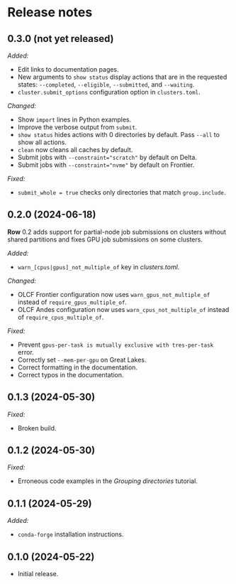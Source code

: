 # Release notes

## 0.3.0 (not yet released)

*Added:*

* Edit links to documentation pages.
* New arguments to `show status` display actions that are in the requested states:
 `--completed`, `--eligible`, `--submitted`, and `--waiting`.
* `cluster.submit_options` configuration option in `clusters.toml`.

*Changed:*

* Show `import` lines in Python examples.
* Improve the verbose output from `submit`.
* `show status` hides actions with 0 directories by default. Pass `--all` to show all
  actions.
* `clean` now cleans all caches by default.
* Submit jobs with `--constraint="scratch"` by default on Delta.
* Submit jobs with `--constraint="nvme"` by default on Frontier.

*Fixed:*

* `submit_whole = true` checks only directories that match `group.include`.

## 0.2.0 (2024-06-18)

**Row** 0.2 adds support for partial-node job submissions on clusters without shared
partitions and fixes GPU job submissions on some clusters.

*Added:*

* `warn_[cpus|gpus]_not_multiple_of` key in *clusters.toml*.

*Changed:*

* OLCF Frontier configuration now uses `warn_gpus_not_multiple_of` instead of `require_gpus_multiple_of`.
* OLCF Andes configuration now uses `warn_cpus_not_multiple_of` instead of `require_cpus_multiple_of`.

*Fixed:*

* Prevent `gpus-per-task is mutually exclusive with tres-per-task` error.
* Correctly set `--mem-per-gpu` on Great Lakes.
* Correct formatting in the documentation.
* Correct typos in the documentation.

## 0.1.3 (2024-05-30)

*Fixed:*

* Broken build.

## 0.1.2 (2024-05-30)

*Fixed:*

* Erroneous code examples in the *Grouping directories* tutorial.

## 0.1.1 (2024-05-29)

*Added:*

* `conda-forge` installation instructions.

## 0.1.0 (2024-05-22)

* Initial release.
